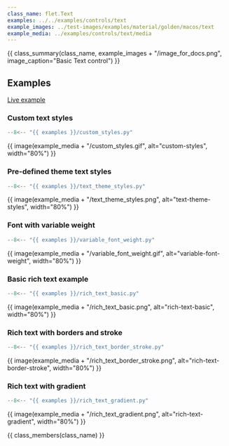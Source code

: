 ```yaml
---
class_name: flet.Text
examples: ../../examples/controls/text
example_images: ../test-images/examples/material/golden/macos/text
example_media: ../examples/controls/text/media
---
```


{{ class_summary(class_name, example_images + "/image_for_docs.png", image_caption="Basic Text control") }}

## Examples

[Live example](https://flet-controls-gallery.fly.dev/displays/text)

### Custom text styles

```python
--8<-- "{{ examples }}/custom_styles.py"
```

{{ image(example_media + "/custom_styles.gif", alt="custom-styles", width="80%") }}


### Pre-defined theme text styles

```python
--8<-- "{{ examples }}/text_theme_styles.py"
```

{{ image(example_media + "/text_theme_styles.png", alt="text-theme-styles", width="80%") }}


### Font with variable weight

```python
--8<-- "{{ examples }}/variable_font_weight.py"
```

{{ image(example_media + "/variable_font_weight.gif", alt="variable-font-weight", width="80%") }}


### Basic rich text example

```python
--8<-- "{{ examples }}/rich_text_basic.py"
```

{{ image(example_media + "/rich_text_basic.png", alt="rich-text-basic", width="80%") }}


### Rich text with borders and stroke

```python
--8<-- "{{ examples }}/rich_text_border_stroke.py"
```

{{ image(example_media + "/rich_text_border_stroke.png", alt="rich-text-border-stroke", width="80%") }}


### Rich text with gradient

```python
--8<-- "{{ examples }}/rich_text_gradient.py"
```

{{ image(example_media + "/rich_text_gradient.png", alt="rich-text-gradient", width="80%") }}


{{ class_members(class_name) }}
